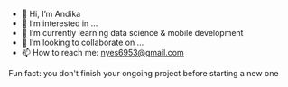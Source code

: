 - 👋 Hi, I’m Andika
- 👀 I’m interested in ...
- 🌱 I’m currently learning data science & mobile development
- 💞️ I’m looking to collaborate on ...
- 📫 How to reach me: nyes6953@gmail.com

Fun fact: you don't finish your ongoing project before starting a new one
<!---
Hi there 👋, I am Andika
I am Dika, currently pursuing my S1.in Computer Science Engineering as a first-year student. I am learning Front-End web || Mobile development.
--->
